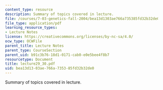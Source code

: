 ```yaml
---
content_type: resource
description: Summary of topics covered in lecture.
file: /courses/7-03-genetics-fall-2004/bea13d1303ae766a735385fd32b32de0_lecture29_30.pdf
file_type: application/pdf
learning_resource_types:
- Lecture Notes
license: https://creativecommons.org/licenses/by-nc-sa/4.0/
ocw_type: OCWFile
parent_title: Lecture Notes
parent_type: CourseSection
parent_uid: b91c3b76-18d1-0171-cab0-e0e5bee4f8b7
resourcetype: Document
title: lecture29_30.pdf
uid: bea13d13-03ae-766a-7353-85fd32b32de0
---
```

Summary of topics covered in lecture.